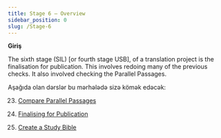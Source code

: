 ```yaml
---
title: Stage 6 – Overview
sidebar_position: 0
slug: /Stage-6
---
```




**Giriş**


The sixth stage (SIL) [or fourth stage USB], of a translation project is the finalisation for publication. This involves redoing many of the previous checks. It also involved checking the Parallel Passages.


Aşağıda olan dərslər bu mərhələdə sizə kömək edəcək:


 23. [Compare Parallel Passages](/23.PP)


 24. [Finalising for Publication](/24.FFP)


 25. [Create a Study Bible](/25.StudyBibles)

